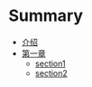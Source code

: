 # Summary

* [介绍](README.md)
* [第一章](chapter1/README.md)
  * [section1](chapter1/section1.md)
  * [section2](chapter1/section2.md)